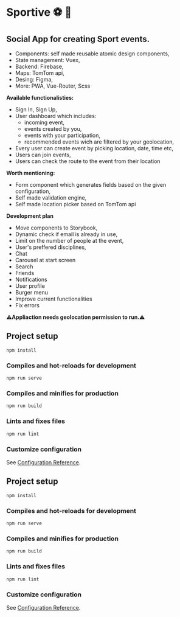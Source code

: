 # Sportive :soccer: :basketball:	


## Social App for creating Sport events.
 * Components: self made reusable atomic design components,
 * State management:  Vuex,  
 * Backend: Firebase,
 * Maps: TomTom api,
 * Desing: Figma,
 * More: PWA, Vue-Router, Scss

**Available functionalisties:**
 * Sign In, Sign Up,
 * User dashboard which includes:
   * incoming event, 
   * events created by you, 
   * events with your participation,
   * recommended events wich are filtered by your geolocation,
 * Every user can create event by picking location, date, time etc,  
 * Users can join events,  
 * Users can check the route to the event from their location 

**Worth mentioning:**
 * Form component which generates fields based on the given configuration,
 * Self made validation engine,
 * Self made location picker based on TomTom api
 
**Development plan**

 * Move components to Storybook,
 * Dynamic check if email is already in use,
 * Limit on the number of people at the event,
 * User's preffered disciplines,
 * Chat
 * Carousel at start screen
 * Search
 * Friends
 * Notifications
 * User profile
 * Burger menu
 * Improve current functionalities
 * Fix errors
 

**:warning:Appliaction needs geolocation permission to run.:warning:**

## Project setup
```
npm install
```

### Compiles and hot-reloads for development
```
npm run serve
```

### Compiles and minifies for production
```
npm run build
```

### Lints and fixes files
```
npm run lint
```

### Customize configuration
See [Configuration Reference](https://cli.vuejs.org/config/).


## Project setup
```
npm install
```

### Compiles and hot-reloads for development
```
npm run serve
```

### Compiles and minifies for production
```
npm run build
```

### Lints and fixes files
```
npm run lint
```

### Customize configuration
See [Configuration Reference](https://cli.vuejs.org/config/).
